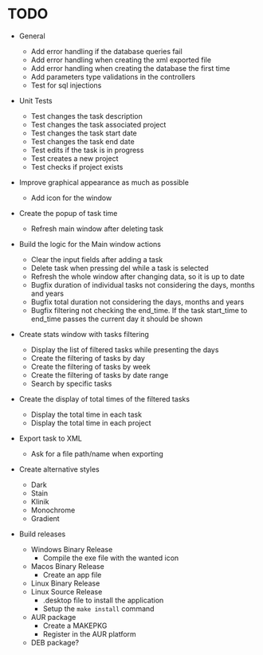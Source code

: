 # TODO

* General
    + Add error handling if the database queries fail
    + Add error handling when creating the xml exported file
    + Add error handling when creating the database the first time
    + Add parameters type validations in the controllers
    + Test for sql injections

* Unit Tests
    + Test changes the task description
    + Test changes the task associated project
    + Test changes the task start date
    + Test changes the task end date
    + Test edits if the task is in progress
    + Test creates a new project
    + Test checks if project exists

* Improve graphical appearance as much as possible
    + Add icon for the window

* Create the popup of task time
    + Refresh main window after deleting task

* Build the logic for the Main window actions
    + Clear the input fields after adding a task
    + Delete task when pressing del while a task is selected
    + Refresh the whole window after changing data, so it is up to date
    + Bugfix duration of individual tasks not considering the days, months and years
    + Bugfix total duration not considering the days, months and years
    + Bugfix filtering not checking the end_time. If the task start_time to end_time passes the current day it should be shown

* Create stats window with tasks filtering
    + Display the list of filtered tasks while presenting the days
    + Create the filtering of tasks by day
    + Create the filtering of tasks by week
    + Create the filtering of tasks by date range
    + Search by specific tasks

* Create the display of total times of the filtered tasks
    + Display the total time in each task
    + Display the total time in each project

* Export task to XML
    + Ask for a file path/name when exporting

* Create alternative styles
    + Dark
    + Stain
    + Klinik
    + Monochrome
    + Gradient

* Build releases
    + Windows Binary Release
        - Compile the exe file with the wanted icon
    + Macos Binary Release
        - Create an app file
    + Linux Binary Release
    + Linux Source Release
        - .desktop file to install the application
        - Setup the `make install` command
    + AUR package
        - Create a MAKEPKG
        - Register in the AUR platform
    + DEB package?
